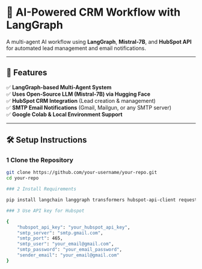 # 🚀 AI-Powered CRM Workflow with LangGraph

A multi-agent AI workflow using **LangGraph**, **Mistral-7B**, and **HubSpot API** for automated lead management and email notifications.

---

## 📌 Features

✅ **LangGraph-based Multi-Agent System**  
✅ **Uses Open-Source LLM (Mistral-7B) via Hugging Face**  
✅ **HubSpot CRM Integration** (Lead creation & management)  
✅ **SMTP Email Notifications** (Gmail, Mailgun, or any SMTP server)  
✅ **Google Colab & Local Environment Support**  

---

## 🛠️ Setup Instructions

### 1 Clone the Repository

```sh
git clone https://github.com/your-username/your-repo.git
cd your-repo

### 2 Install Requirements

pip install langchain langgraph transformers hubspot-api-client requests smtplib

### 3 Use API key for Hubspot

{
    "hubspot_api_key": "your_hubspot_api_key",
    "smtp_server": "smtp.gmail.com",
    "smtp_port": 465,
    "smtp_user": "your_email@gmail.com",
    "smtp_password": "your_email_password",
    "sender_email": "your_email@gmail.com"
}

